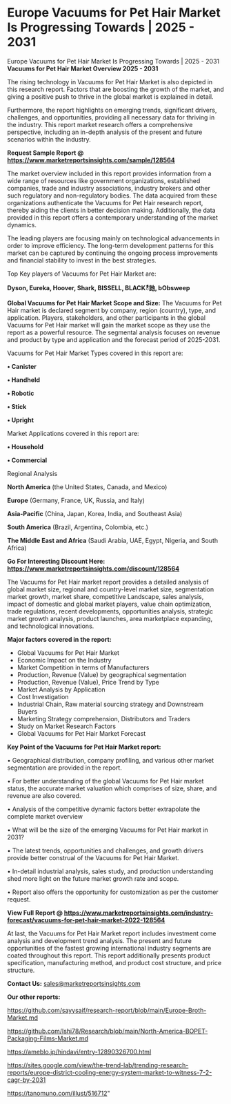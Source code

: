 # Europe Vacuums for Pet Hair Market Is Progressing Towards | 2025 - 2031
Europe Vacuums for Pet Hair Market Is Progressing Towards | 2025 - 2031
<Strong> Vacuums for Pet Hair Market Overview 2025 - 2031</strong>

The rising technology in Vacuums for Pet Hair Market is also depicted in this research report. Factors that are boosting the growth of the market, and giving a positive push to thrive in the global market is explained in detail.

Furthermore, the report highlights on emerging trends, significant drivers, challenges, and opportunities, providing all necessary data for thriving in the industry. This report market research offers a comprehensive perspective, including an in-depth analysis of the present and future scenarios within the industry.

<strong>Request Sample Report @ <a href=https://www.marketreportsinsights.com/sample/128564>https://www.marketreportsinsights.com/sample/128564</a></strong>

The market overview included in this report provides information from a wide range of resources like government organizations, established companies, trade and industry associations, industry brokers and other such regulatory and non-regulatory bodies. The data acquired from these organizations authenticate the Vacuums for Pet Hair research report, thereby aiding the clients in better decision making. Additionally, the data provided in this report offers a contemporary understanding of the market dynamics.

The leading players are focusing mainly on technological advancements in order to improve efficiency. The long-term development patterns for this market can be captured by continuing the ongoing process improvements and financial stability to invest in the best strategies.

Top Key players of Vacuums for Pet Hair Market are:

<strong>Dyson, Eureka, Hoover, Shark, BISSELL, BLACKీ訑, bObsweep</strong>

<strong><b>Global Vacuums for Pet Hair Market Scope and Size:</b></strong>
The Vacuums for Pet Hair market is declared segment by company, region (country), type, and application. Players, stakeholders, and other participants in the global Vacuums for Pet Hair market will gain the market scope as they use the report as a powerful resource. The segmental analysis focuses on revenue and product by type and application and the forecast period of 2025-2031.

Vacuums for Pet Hair Market Types covered in this report are:

<strong>• Canister

• Handheld

• Robotic

• Stick

• Upright</strong>

Market Applications covered in this report are:

<strong>• Household

• Commercial</strong> 

Regional Analysis

<strong>North America</strong> (the United States, Canada, and Mexico)

<strong>Europe</strong> (Germany, France, UK, Russia, and Italy)

<strong>Asia-Pacific</strong> (China, Japan, Korea, India, and Southeast Asia)

<strong>South America</strong> (Brazil, Argentina, Colombia, etc.)

<strong>The Middle East and Africa</strong> (Saudi Arabia, UAE, Egypt, Nigeria, and South Africa)

<strong>Go For Interesting Discount Here: <a href=https://www.marketreportsinsights.com/discount/128564>https://www.marketreportsinsights.com/discount/128564</a></strong>

The Vacuums for Pet Hair market report provides a detailed analysis of global market size, regional and country-level market size, segmentation market growth, market share, competitive Landscape, sales analysis, impact of domestic and global market players, value chain optimization, trade regulations, recent developments, opportunities analysis, strategic market growth analysis, product launches, area marketplace expanding, and technological innovations.

<strong><b>Major factors covered in the report:</b></strong>
<ul>
  <li>Global Vacuums for Pet Hair Market </li>
  <li>Economic Impact on the Industry</li>
  <li>Market Competition in terms of Manufacturers</li>
  <li>Production, Revenue (Value) by geographical segmentation</li>
  <li>Production, Revenue (Value), Price Trend by Type</li>
  <li>Market Analysis by Application</li>
  <li>Cost Investigation</li>
  <li>Industrial Chain, Raw material sourcing strategy and Downstream Buyers</li>
  <li>Marketing Strategy comprehension, Distributors and Traders</li>
  <li>Study on Market Research Factors</li>
  <li>Global Vacuums for Pet Hair Market Forecast</li>
</ul>

<strong><b>Key Point of the Vacuums for Pet Hair Market report:</b></strong>

• Geographical distribution, company profiling, and various other market segmentation are provided in the report.

• For better understanding of the global Vacuums for Pet Hair market status, the accurate market valuation which comprises of size, share, and revenue are also covered.

• Analysis of the competitive dynamic factors better extrapolate the complete market overview

• What will be the size of the emerging Vacuums for Pet Hair market in 2031?

• The latest trends, opportunities and challenges, and growth drivers provide better construal of the Vacuums for Pet Hair Market.

• In-detail industrial analysis, sales study, and production understanding shed more light on the future market growth rate and scope.

• Report also offers the opportunity for customization as per the customer request.

<strong><b>View Full Report @ <a href=https://www.marketreportsinsights.com/industry-forecast/vacuums-for-pet-hair-market-2022-128564>https://www.marketreportsinsights.com/industry-forecast/vacuums-for-pet-hair-market-2022-128564</a></b></strong>


At last, the Vacuums for Pet Hair Market report includes investment come analysis and development trend analysis. The present and future opportunities of the fastest growing international industry segments are coated throughout this report. This report additionally presents product specification, manufacturing method, and product cost structure, and price structure.

<strong>Contact Us:</strong>
sales@marketreportsinsights.com

<strong>Our other reports:</strong>

<a href=https://github.com/sayysaif/research-report/blob/main/Europe-Broth-Market.md>https://github.com/sayysaif/research-report/blob/main/Europe-Broth-Market.md</a>

<a href=https://github.com/Ishi78/Research/blob/main/North-America-BOPET-Packaging-Films-Market.md>https://github.com/Ishi78/Research/blob/main/North-America-BOPET-Packaging-Films-Market.md</a>

<a href=https://ameblo.jp/hindavi/entry-12890326700.html>https://ameblo.jp/hindavi/entry-12890326700.html</a>

<a href=https://sites.google.com/view/the-trend-lab/trending-research-reports/europe-district-cooling-energy-system-market-to-witness-7-2-cagr-by-2031>https://sites.google.com/view/the-trend-lab/trending-research-reports/europe-district-cooling-energy-system-market-to-witness-7-2-cagr-by-2031</a>

<a href=https://tanomuno.com/illust/516712>https://tanomuno.com/illust/516712</a>"
